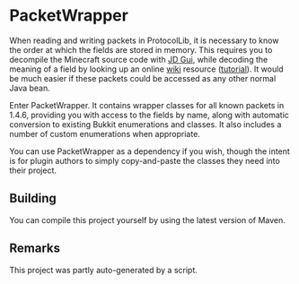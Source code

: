 PacketWrapper 
===========

When reading and writing packets in ProtocolLib, it is necessary to know the order at which the fields are stored in memory. 
This requires you to decompile the Minecraft source code with [JD Gui](http://java.decompiler.free.fr/?q=jdgui), while decoding the meaning of a field by looking up an online [wiki](http://www.wiki.vg/Protocol) resource 
([tutorial](http://forums.bukkit.org/threads/lib-1-4-6-protocollib-2-0-0-safely-and-easily-modify-sent-and-recieved-packets.101035/page-2#post-1366140)). 
It would be much easier if these packets could be accessed as any other normal Java bean. 

Enter PacketWrapper. It contains wrapper classes for all known packets in 1.4.6, providing you with access to the fields by name, along
with automatic conversion to existing Bukkit enumerations and classes. It also includes a number of custom enumerations when appropriate.

You can use PacketWrapper as a dependency if you wish, though the intent is for plugin authors to simply copy-and-paste the classes they need into their 
project. 

Building
--------
You can compile this project yourself by using the latest version of Maven.


Remarks
--------
This project was partly auto-generated by a script. 